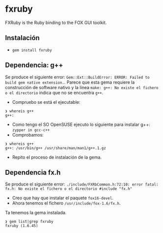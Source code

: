 
# fxruby

FXRuby is the Ruby binding to the FOX GUI toolkit.

## Instalación

* `gem install fxruby`

## Dependencia: g++

Se produce el siguiente error: `Gem::Ext::BuildError: ERROR: Failed to build gem native extension.`. Parece que esta gema requiere la construcción de software nativo y la línea `make: g++: No existe el fichero o el directorio` indica que no se encuentra `g++`.
* Compruebo se está el ejecutable:
```
❯ whereis g++
g++:
```
* Como tengo el SO OpenSUSE ejecuto lo siguiente para instalar g++: `zypper in gcc-c++`
* Comprobamos:
```
❯ whereis g++
g++: /usr/bin/g++ /usr/share/man/man1/g++.1.gz
```
* Repito el proceso de instalación de la gema.

## Dependencia fx.h

Se produce el siguiente error: `./include/FXRbCommon.h:72:10: error fatal: fx.h: No existe el fichero o el directorio #include "fx.h"`
* Creo que hay que instalar el paquete `fox16-devel`.
* Ahora tenemos el fichero `/usr/include/fox-1.6/fx.h`.

Ta tenemos la gema instalada.
```
❯ gem list|grep fxruby
fxruby (1.6.45)
```
